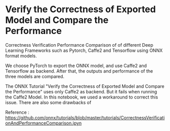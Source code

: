 
# Verify the Correctness of Exported Model and Compare the Performance

Correctness Verification Performance Comparison of of different Deep Learning Frameworks such as Pytorch, Caffe2 and Tensorflow using ONNX format models.

We choose PyTorch to export the ONNX model, and use Caffe2 and Tensorflow as backend.
After that, the outputs and performance of the three models are compared.

The ONNX Tutorial "Verify the Correctness of Exported Model and Compare the Performance" uses only Caffe2 as backend. But it fails when running the Caffe2 Model. In this notebook, we used a workaround to correct this issue. There are also some drawbacks of 

Reference : https://github.com/onnx/tutorials/blob/master/tutorials/CorrectnessVerificationAndPerformanceComparison.ipyn
